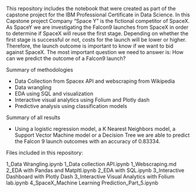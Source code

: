 This repository includes the notebook that were created as part of the capstone project for the IBM Professional Certificate in Data Science. In this Capstone project Company “Space Y” is the fictional competitor of SpaceX. 
As SpaceY we are investigating the Falcon9 launches from SpaceX in order to determine if SpaceX will reuse the first stage. Depending on whether the first stage is successful or not, costs for the launch will be lower or higher. 
Therefore, the launch outcome is important to know if we want to bid against SpaceX. The most important question we need to answer is: How can we predict the outcome of a Falcon9 launch? 

Summary of methodologies
- Data Collection from Spacex API and webscraping from Wikipedia
- Data wrangling
- EDA using SQL and visualization
- Interactive visual analytics using Folium and Plotly dash
- Predictive analysis using classification models 

Summary of all results
- Using a logistic regression model, a K Nearest Neighbors model, a Support Vector Machine model or a Decision Tree we are able to predict the Falcon 9 launch outcomes with an accuracy of 0.83334.

Files included in this repository:

1_Data Wrangling.ipynb
1_Data collection API.ipynb
1_Webscraping.md
2_EDA with Pandas and Matpltl.ipynb
2_EDA with SQL.ipynb
3_Interactive Dashboard with Plotly Dash
3_Interactive Visual Analytics with Folium lab.ipynb
4_SpaceX_Machine Learning Prediction_Part_5.ipynb

